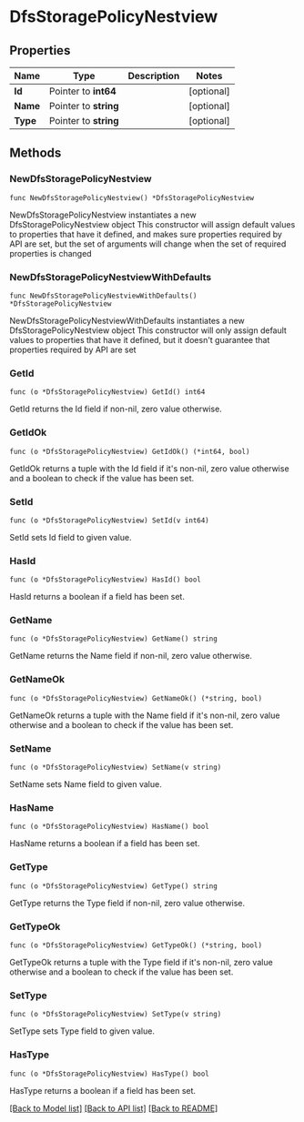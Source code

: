 # DfsStoragePolicyNestview

## Properties

Name | Type | Description | Notes
------------ | ------------- | ------------- | -------------
**Id** | Pointer to **int64** |  | [optional] 
**Name** | Pointer to **string** |  | [optional] 
**Type** | Pointer to **string** |  | [optional] 

## Methods

### NewDfsStoragePolicyNestview

`func NewDfsStoragePolicyNestview() *DfsStoragePolicyNestview`

NewDfsStoragePolicyNestview instantiates a new DfsStoragePolicyNestview object
This constructor will assign default values to properties that have it defined,
and makes sure properties required by API are set, but the set of arguments
will change when the set of required properties is changed

### NewDfsStoragePolicyNestviewWithDefaults

`func NewDfsStoragePolicyNestviewWithDefaults() *DfsStoragePolicyNestview`

NewDfsStoragePolicyNestviewWithDefaults instantiates a new DfsStoragePolicyNestview object
This constructor will only assign default values to properties that have it defined,
but it doesn't guarantee that properties required by API are set

### GetId

`func (o *DfsStoragePolicyNestview) GetId() int64`

GetId returns the Id field if non-nil, zero value otherwise.

### GetIdOk

`func (o *DfsStoragePolicyNestview) GetIdOk() (*int64, bool)`

GetIdOk returns a tuple with the Id field if it's non-nil, zero value otherwise
and a boolean to check if the value has been set.

### SetId

`func (o *DfsStoragePolicyNestview) SetId(v int64)`

SetId sets Id field to given value.

### HasId

`func (o *DfsStoragePolicyNestview) HasId() bool`

HasId returns a boolean if a field has been set.

### GetName

`func (o *DfsStoragePolicyNestview) GetName() string`

GetName returns the Name field if non-nil, zero value otherwise.

### GetNameOk

`func (o *DfsStoragePolicyNestview) GetNameOk() (*string, bool)`

GetNameOk returns a tuple with the Name field if it's non-nil, zero value otherwise
and a boolean to check if the value has been set.

### SetName

`func (o *DfsStoragePolicyNestview) SetName(v string)`

SetName sets Name field to given value.

### HasName

`func (o *DfsStoragePolicyNestview) HasName() bool`

HasName returns a boolean if a field has been set.

### GetType

`func (o *DfsStoragePolicyNestview) GetType() string`

GetType returns the Type field if non-nil, zero value otherwise.

### GetTypeOk

`func (o *DfsStoragePolicyNestview) GetTypeOk() (*string, bool)`

GetTypeOk returns a tuple with the Type field if it's non-nil, zero value otherwise
and a boolean to check if the value has been set.

### SetType

`func (o *DfsStoragePolicyNestview) SetType(v string)`

SetType sets Type field to given value.

### HasType

`func (o *DfsStoragePolicyNestview) HasType() bool`

HasType returns a boolean if a field has been set.


[[Back to Model list]](../README.md#documentation-for-models) [[Back to API list]](../README.md#documentation-for-api-endpoints) [[Back to README]](../README.md)


